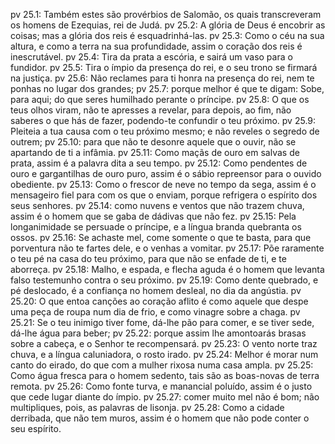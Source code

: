 pv 25.1: Também estes são provérbios de Salomão, os quais transcreveram os homens de Ezequias, rei de Judá.
pv 25.2: A glória de Deus é encobrir as coisas; mas a glória dos reis é esquadrinhá-las.
pv 25.3: Como o céu na sua altura, e como a terra na sua profundidade, assim o coração dos reis é inescrutável.
pv 25.4: Tira da prata a escória, e sairá um vaso para o fundidor.
pv 25.5: Tira o ímpio da presença do rei, e o seu trono se firmará na justiça.
pv 25.6: Não reclames para ti honra na presença do rei, nem te ponhas no lugar dos grandes;
pv 25.7: porque melhor é que te digam: Sobe, para aqui; do que seres humilhado perante o príncipe.
pv 25.8: O que os teus olhos viram, não te apresses a revelar, para depois, ao fim, não saberes o que hás de fazer, podendo-te confundir o teu próximo.
pv 25.9: Pleiteia a tua causa com o teu próximo mesmo; e não reveles o segredo de outrem;
pv 25.10: para que não te desonre aquele que o ouvir, não se apartando de ti a infâmia.
pv 25.11: Como maçãs de ouro em salvas de prata, assim é a palavra dita a seu tempo.
pv 25.12: Como pendentes de ouro e gargantilhas de ouro puro, assim é o sábio repreensor para o ouvido obediente.
pv 25.13: Como o frescor de neve no tempo da sega, assim é o mensageiro fiel para com os que o enviam, porque refrigera o espírito dos seus senhores.
pv 25.14: como nuvens e ventos que não trazem chuva, assim é o homem que se gaba de dádivas que não fez.
pv 25.15: Pela longanimidade se persuade o príncipe, e a língua branda quebranta os ossos.
pv 25.16: Se achaste mel, come somente o que te basta, para que porventura não te fartes dele, e o venhas a vomitar.
pv 25.17: Põe raramente o teu pé na casa do teu próximo, para que não se enfade de ti, e te aborreça.
pv 25.18: Malho, e espada, e flecha aguda é o homem que levanta falso testemunho contra o seu próximo.
pv 25.19: Como dente quebrado, e pé deslocado, é a confiança no homem desleal, no dia da angústia.
pv 25.20: O que entoa canções ao coração aflito é como aquele que despe uma peça de roupa num dia de frio, e como vinagre sobre a chaga.
pv 25.21: Se o teu inimigo tiver fome, dá-lhe pão para comer, e se tiver sede, dá-lhe água para beber;
pv 25.22: porque assim lhe amontoarás brasas sobre a cabeça, e o Senhor te recompensará.
pv 25.23: O vento norte traz chuva, e a língua caluniadora, o rosto irado.
pv 25.24: Melhor é morar num canto do eirado, do que com a mulher rixosa numa casa ampla.
pv 25.25: Como água fresca para o homem sedento, tais são as boas-novas de terra remota.
pv 25.26: Como fonte turva, e manancial poluído, assim é o justo que cede lugar diante do ímpio.
pv 25.27: comer muito mel não é bom; não multipliques, pois, as palavras de lisonja.
pv 25.28: Como a cidade derribada, que não tem muros, assim é o homem que não pode conter o seu espírito.

